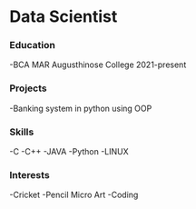 # Data Scientist

### Education
-BCA MAR Augusthinose College
2021-present

### Projects
-Banking system in python using OOP

### Skills
-C
-C++
-JAVA
-Python
-LINUX

### Interests
-Cricket
-Pencil Micro Art
-Coding
